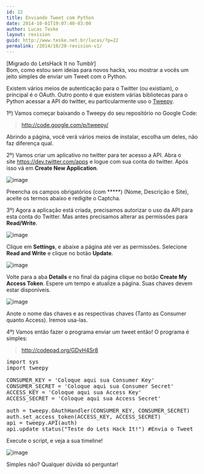 ```yaml
---
id: 22
title: Enviando Tweet com Python
date: 2014-10-01T19:07:40-03:00
author: Lucas Teske
layout: revision
guid: http://www.teske.net.br/lucas/?p=22
permalink: /2014/10/20-revision-v1/
---
```

[Migrado do LetsHack It no Tumblr]  
Bom, como estou sem ideias para novos hacks, vou mostrar a vocês um jeito simples de enviar um Tweet com o Python.

Existem vários meios de autenticação para o Twitter (ou existiam), o principal é o OAuth. Outro ponto é que existem várias bibliotecas para o Python acessar a API do twitter, eu particularmente uso o [Tweepy](http://code.google.com/p/tweepy/).

1º) Vamos começar baixando o Tweepy do seu repositório no Google Code:

> <div>
>   <p>
>     <a href="http://code.google.com/p/tweepy/">http://code.google.com/p/tweepy/</a>
>   </p>
> </div>

Abrindo a página, você verá vários meios de instalar, escolha um deles, não faz diferença qual.

2º) Vamos criar um aplicativo no twitter para ter acesso a API. Abra o site <https://dev.twitter.com/apps> e logue com sua conta do twitter. Após isso vá em **Create New Application**.

![image](https://media.tumblr.com/tumblr_lr66z0hM2e1qh7srd.png) 

Preencha os campos obrigatórios (com *****) (Nome, Descrição e Site), aceite os termos abaixo e redigite o Captcha.

3º) Agora a aplicação está criada, precisamos autorizar o uso da API para esta conta do Twitter. Mas antes precisamos alterar as permissões para **Read/Write**.

![image](https://media.tumblr.com/tumblr_lr672i7I8s1qh7srd.jpg) 

Clique em **Settings**, e abaixe a página até ver as permissões. Selecione **Read and Write** e clique no botão **Update**.

![image](https://media.tumblr.com/tumblr_lr673ipKAF1qh7srd.png) 

Volte para a aba **Details** e no final da página clique no botão **Create My Access Token**. Espere um tempo e atualize a página. Suas chaves devem estar disponíveis.

![image](https://media.tumblr.com/tumblr_lr677kUrNE1qh7srd.jpg) 

Anote o nome das chaves e as respectivas chaves (Tanto as Consumer quanto Access). Iremos usa-las.

4º) Vamos então fazer o programa enviar um tweet então! O programa é simples:

> <div>
>   <p>
>     <a href="http://codepad.org/GDvH4Sr8">http://codepad.org/GDvH4Sr8</a>
>   </p>
> </div>

<pre class="brush: python; title: ; notranslate" title="">import sys
import tweepy

CONSUMER_KEY = 'Coloque aqui sua Consumer Key'
CONSUMER_SECRET = 'Coloque aqui sua Consumer Secret'
ACCESS_KEY = 'Coloque aqui sua Access Key'
ACCESS_SECRET = 'Coloque aqui sua Access Secret'

auth = tweepy.OAuthHandler(CONSUMER_KEY, CONSUMER_SECRET)
auth.set_access_token(ACCESS_KEY, ACCESS_SECRET)
api = tweepy.API(auth)
api.update_status(&quot;Teste do Lets Hack It!&quot;) #Envia o Tweet
</pre>

Execute o script, e veja a sua timeline!

![image](https://media.tumblr.com/tumblr_lr67ifsvgC1qh7srd.png) 

Simples não? Qualquer dúvida só perguntar!